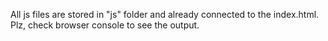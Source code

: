 All js files are stored in "js" folder and already connected to the index.html.
Plz, check browser console to see the output.